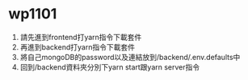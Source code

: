 # wp1101
1. 請先進到frontend打yarn指令下載套件
2. 再進到backend打yarn指令下載套件
3. 將自己mongoDB的password以及連結放到/backend/.env.defaults中
4. 回到/backend資料夾分別下yarn start跟yarn server指令
